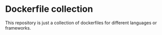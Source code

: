 # Dockerfile collection

This repository is just a collection of dockerfiles for different languages or frameworks.


